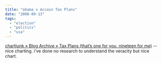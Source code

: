 ```yaml
---
title: "obama v mccain Tax Plans"
date: "2008-09-13"
tags: 
  - "election"
  - "politics"
  - "usa"
---
```


[chartjunk » Blog Archive » Tax Plans (that’s one for you, nineteen for me)](http://chartjunk.karmanaut.com/taxplans/) -- nice charting. i've done no research to understand the veracity but nice chart.
